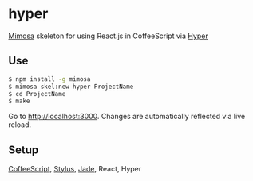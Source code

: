 # hyper

[Mimosa](https://github.com/dbadhford/mimosa) skeleton for using React.js in CoffeeScript via [Hyper](https://github.com/xixixao/hyper)

## Use

```bash
$ npm install -g mimosa
$ mimosa skel:new hyper ProjectName
$ cd ProjectName
$ make
```

Go to [http://localhost:3000](http://localhost:3000). Changes are automatically reflected via live reload.

## Setup

[CoffeeScript](http://http://coffeescript.org/), [Stylus](http://learnboost.github.io/stylus/), [Jade](http://jade-lang.com/), React, Hyper

